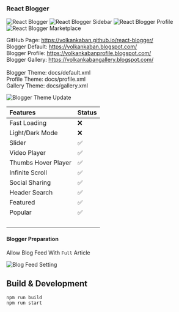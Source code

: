 ### React Blogger

![React Blogger](docs/images/default.png "React Blogger")
![React Blogger Sidebar](docs/images/default.png "React Blogger Sidebar")
![React Blogger Profile](docs/images/profile.png "React Blogger Profile")
![React Blogger Marketplace](docs/images/gallery.png "React Blogger Gallery")

GitHub Page: https://volkankaban.github.io/react-blogger/<br>
Blogger Default: https://volkankaban.blogspot.com/<br>
Blogger Profile: https://volkankabanprofile.blogspot.com/<br>
Blogger Gallery: https://volkankabangallery.blogspot.com/<br>
<br>
Blogger Theme: docs/default.xml<br>
Profile Theme: docs/profile.xml<br>
Gallery Theme: docs/gallery.xml<br>

![Blogger Theme Update ](docs/images/themeupdate.png "Blogger Theme Update")

Features | Status
:--- | :---
Fast Loading | :x:
Light/Dark Mode | :x:
Slider | :white_check_mark:
Video Player | :white_check_mark:
Thumbs Hover Player | :white_check_mark:
Infinite Scroll | :white_check_mark:
Social Sharing | :white_check_mark:
Header Search | :white_check_mark:
Featured | :white_check_mark:
Popular | :white_check_mark:
&nbsp;|

#### Blogger Preparation

Allow Blog Feed With ```Full``` Article

![Blog Feed Setting](blogfeed.png "Blog Feed Setting")

## Build & Development

```
npm run build
npm run start
```